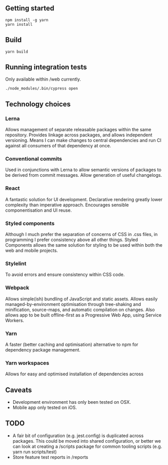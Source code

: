 ## Getting started

```
npm install -g yarn
yarn install
```

## Build

```
yarn build
```

## Running integration tests

Only available within /web currently.

```
./node_modules/.bin/cypress open
```

## Technology choices

### Lerna

Allows management of separate releasable packages within the same repository. Provides linkage across packages, and
allows independent versioning. Means I can make changes to central dependencies and run CI against all consumers of that
dependency at once.

### Conventional commits

Used in conjunctions with Lerna to allow semantic versions of packages to be derived from commit messages. Allow
generation of useful changelogs.

### React

A fantastic solution for UI development. Declarative rendering greatly lower complexity than imperative approach.
Encourages sensible componentisation and UI reuse.

### Styled components

Although I much prefer the separation of concerns of CSS in .css files, in programming I prefer consistency above all
other things. Styled Components allows the same solution for styling to be used within both the web and mobile projects.

### Stylelint

To avoid errors and ensure consistency within CSS code.

### Webpack

Allows simple(ish) bundling of JavaScript and static assets. Allows easily managed-by-environment optimisation through
tree-shaking and minification, source-maps, and automatic compilation on changes. Also allows app to be built
offline-first as a Progressive Web App, using Service Workers.

### Yarn

A faster (better caching and optimisation) alternative to npm for dependency package management.

### Yarn workspaces

Allows for easy and optimised installation of dependencies across

## Caveats

- Development environment has only been tested on OSX.
- Mobile app only tested on iOS.

## TODO

- A fair bit of configuration (e.g. jest.config) is duplicated across packages. This could be moved into shared
configuration, or better we can look at creating a /scripts package for common tooling scripts (e.g. yarn run
scripts/test)
- Store feature test reports in /reports
